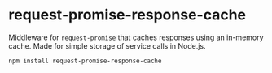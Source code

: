 # request-promise-response-cache

Middleware for `request-promise` that caches responses using an in-memory cache. Made for simple storage of service calls in Node.js.

```
npm install request-promise-response-cache
```


